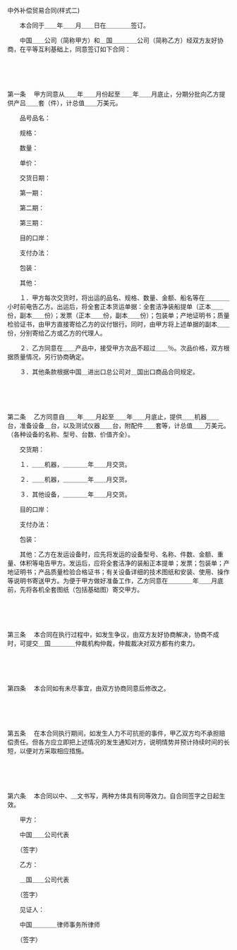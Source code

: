 



中外补偿贸易合同(样式二)



 

　　本合同于＿＿年＿＿月＿＿日在＿＿＿＿签订。

　　中国＿＿公司（简称甲方）和＿国＿＿＿＿公司（简称乙方）经双方友好协商，在平等互利基础上，同意签订如下合同：

　　 

　　

第一条
　甲方同意从＿＿年＿＿月份起至＿＿年＿＿月底止，分期分批向乙方提供产吕＿＿套（件），计总值＿＿万美元。

　　品号品名：

　　规格：

　　数量：

　　单价：

　　交货日期：

　　第一期：

　　第二期：

　　第三期：

　　目的口岸：

　　支付办法：

　　包装：

　　其他：

　　１．甲方每次交货时，将出运的品名、规格、数量、金额、船名等在＿＿＿＿小时前电告乙方。出运后，将全套正本货运单据：全套洁净装船提单（正本＿＿份，副本＿＿份）；发票（正本＿＿份，副本＿＿份）；包装单；产地证明书；质量检验证书，由甲方直接寄给乙方的议付银行。同时，由甲方将上述单据的副本＿＿份，分别寄给乙方或乙方的代理人。

　　２．乙方同意在＿＿产品中，接受甲方次品不超过＿＿％。次品价格，双方根据质量情况，另行协商确定。

　　３．其他条款根据中国＿进出口总公司对＿国出口商品合同规定。

　　 

　　

第二条
　乙方同意自＿＿年＿＿月起至＿＿年＿＿月底止，提供＿＿机器＿＿台，准备设备＿台，以及测试仪器＿＿台，附配件＿＿套等，计总值＿＿万美元。（各种设备的名称、型号、台数、价值齐全）。

　　交货期：

　　１．＿＿机器，＿＿＿＿年＿＿月交货。

　　２．＿＿机器，＿＿＿＿年＿＿月交货。

　　３．其他设备，＿＿＿＿年＿＿月交货。

　　目的口岸：

　　支付办法：

　　包装：

　　其他：乙方在发运设备时，应先将发运的设备型号、名称、件数、金额、重量、体积等电告甲方。发运后，应将全套洁净的装船正本提单；发票；包装单；产地证明书；产品质量检验合格证书；有关设备详细的技术图纸和安装、使用、操作等说明书寄送甲方。为便于甲方做好准备工作，乙方同意在＿＿＿＿年＿＿月底前，先将各机全套图纸（包括基础图）寄交甲方。

　　 

　　

第三条
　本合同在执行过程中，如发生争议，由双方友好协商解决，协商不成时，可提交＿国＿＿＿＿仲裁机构仲裁，仲裁裁决对双方都有约束力。

　　 

　　

第四条
　本合同如有未尽事宜，由双方协商同意后修改之。

　　 

　　

第五条
　在本合同执行期间，如发生人力不可抗拒的事件，甲乙双方均不承担赔偿责任。但各方应立即把上述情况的发生通知对方，说明情势并预计持续时间的长短，以便对方采取相应措施。

　　 

　　

第六条
　本合同以中、＿文书写，两种方体具有同等效力。自合同签字之日起生效。

　　甲方：

　　中国＿＿公司代表

　　（签字）

　　乙方：

　　＿国＿＿公司代表

　　（签字）

　　见证人：

　　中国＿＿＿＿律师事务所律师

　　（签字）